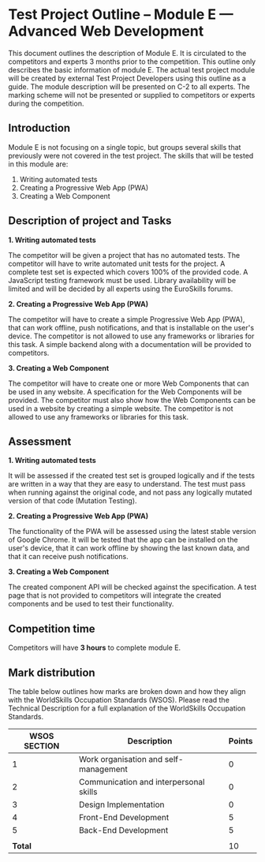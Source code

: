# Test Project Outline – Module E — Advanced Web Development

This document outlines the description of Module E. It is circulated to the competitors and experts 3 months prior to
the competition. This outline only describes the basic information of module E. The actual test project module will be
created by external Test Project Developers using this outline as a guide. The module description will be presented on
C-2 to all experts. The marking scheme will not be presented or supplied to competitors or experts during the
competition.

## Introduction

Module E is not focusing on a single topic, but groups several skills that previously were not covered in the test
project. The skills that will be tested in this module are:

1. Writing automated tests
2. Creating a Progressive Web App (PWA)
3. Creating a Web Component

## Description of project and Tasks

__1. Writing automated tests__

The competitor will be given a project that has no automated tests. The competitor will have to write automated unit
tests for the project. A complete test set is expected which covers 100% of the provided code. A JavaScript testing
framework must be used. Library availability will be limited and will be decided by all experts using the EuroSkills
forums.

__2. Creating a Progressive Web App (PWA)__

The competitor will have to create a simple Progressive Web App (PWA), that can work offline, push notifications, and
that is installable on the user's device. The competitor is not allowed to use any frameworks or libraries for this
task. A simple backend along with a documentation will be provided to competitors. 

__3. Creating a Web Component__

The competitor will have to create one or more Web Components that can be used in any website. A specification for the
Web Components will be provided. The competitor must also show how the Web Components can be used in a website by
creating a simple website. The competitor is not allowed to use any frameworks or libraries for this task.

## Assessment

__1. Writing automated tests__

It will be assessed if the created test set is grouped logically and if the tests are written in a way that they are
easy to understand. The test must pass when running against the original code, and not pass any logically mutated
version of that code (Mutation Testing).

__2. Creating a Progressive Web App (PWA)__

The functionality of the PWA will be assessed using the latest stable version of Google Chrome. It will be tested that
the app can be installed on the user's device, that it can work offline by showing the last known data, and that it can
receive push notifications.

__3. Creating a Web Component__

The created component API will be checked against the specification. A test page that is not provided to competitors
will integrate the created components and be used to test their functionality.

## Competition time

Competitors will have **3 hours** to complete module E.

## Mark distribution

The table below outlines how marks are broken down and how they align with the WorldSkills Occupation Standards (WSOS).
Please read the Technical Description for a full explanation of the WorldSkills Occupation Standards.

| WSOS SECTION | Description                            | Points |
|--------------|----------------------------------------|--------|
| 1            | Work organisation and self-management  | 0      |
| 2            | Communication and interpersonal skills | 0      |
| 3            | Design Implementation                  | 0      |
| 4            | Front-End Development                  | 5      |
| 5            | Back-End Development                   | 5      |
|              |                                        |        |
| **Total**    |                                        | 10     |
